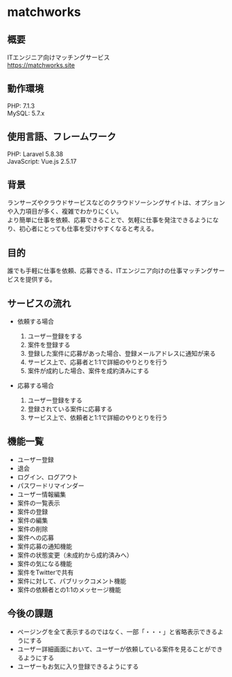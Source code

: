 # matchworks


## 概要

ITエンジニア向けマッチングサービス  
https://matchworks.site  


## 動作環境

PHP: 7.1.3  
MySQL: 5.7.x


## 使用言語、フレームワーク

PHP: Laravel 5.8.38  
JavaScript: Vue.js 2.5.17


## 背景

ランサーズやクラウドサービスなどのクラウドソーシングサイトは、オプションや入力項目が多く、複雑でわかりにくい。  
より簡単に仕事を依頼、応募できることで、気軽に仕事を発注できるようになり、初心者にとっても仕事を受けやすくなると考える。


## 目的

誰でも手軽に仕事を依頼、応募できる、ITエンジニア向けの仕事マッチングサービスを提供する。


## サービスの流れ

- 依頼する場合
  1. ユーザー登録をする
  2. 案件を登録する
  3. 登録した案件に応募があった場合、登録メールアドレスに通知が来る
  4. サービス上で、応募者と1:1で詳細のやりとりを行う
  5. 案件が成約した場合、案件を成約済みにする

- 応募する場合
  1. ユーザー登録をする
  2. 登録されている案件に応募する
  3. サービス上で、依頼者と1:1で詳細のやりとりを行う


## 機能一覧

- ユーザー登録
- 退会
- ログイン、ログアウト
- パスワードリマインダー
- ユーザー情報編集
- 案件の一覧表示
- 案件の登録
- 案件の編集
- 案件の削除
- 案件への応募
- 案件応募の通知機能
- 案件の状態変更（未成約から成約済みへ）
- 案件の気になる機能
- 案件をTwitterで共有
- 案件に対して、パブリックコメント機能
- 案件の依頼者との1:1のメッセージ機能


## 今後の課題

- ページングを全て表示するのではなく、一部「・・・」と省略表示できるようにする
- ユーザー詳細画面において、ユーザーが依頼している案件を見ることができるようにする
- ユーザーもお気に入り登録できるようにする

